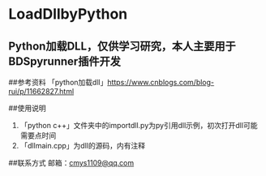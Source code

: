 # LoadDllbyPython

Python加载DLL，仅供学习研究，本人主要用于BDSpyrunner插件开发
----

##参考资料
「python加载dll」https://www.cnblogs.com/blog-rui/p/11662827.html

##使用说明
1. 「python c++」文件夹中的importdll.py为py引用dll示例，初次打开dll可能需要点时间
2. 「dllmain.cpp」为dll的源码，内有注释

##联系方式
邮箱：cmys1109@qq.com
